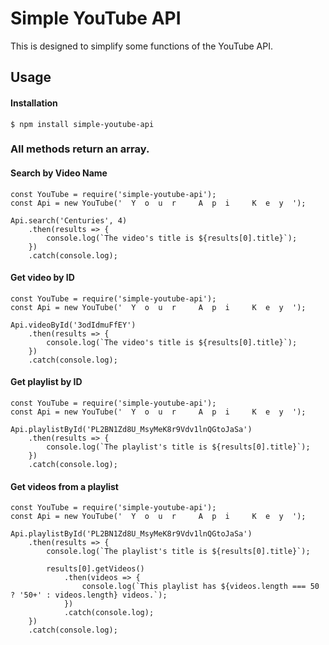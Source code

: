 # Simple YouTube API
This is designed to simplify some functions of the YouTube API.

## Usage

#### Installation
    $ npm install simple-youtube-api

### **All methods return an array.**

#### Search by Video Name
    const YouTube = require('simple-youtube-api');
    const Api = new YouTube('  Y  o  u  r     A  p  i     K  e  y  ');

    Api.search('Centuries', 4)
        .then(results => {
            console.log(`The video's title is ${results[0].title}`);
        })
        .catch(console.log);

#### Get video by ID
    const YouTube = require('simple-youtube-api');
    const Api = new YouTube('  Y  o  u  r     A  p  i     K  e  y  ');

    Api.videoById('3odIdmuFfEY')
        .then(results => {
            console.log(`The video's title is ${results[0].title}`);
        })
        .catch(console.log);

#### Get playlist by ID
    const YouTube = require('simple-youtube-api');
    const Api = new YouTube('  Y  o  u  r     A  p  i     K  e  y  ');

    Api.playlistById('PL2BN1Zd8U_MsyMeK8r9Vdv1lnQGtoJaSa')
        .then(results => {
            console.log(`The playlist's title is ${results[0].title}`);
        })
        .catch(console.log);

#### Get videos from a playlist
    const YouTube = require('simple-youtube-api');
    const Api = new YouTube('  Y  o  u  r     A  p  i     K  e  y  ');

    Api.playlistById('PL2BN1Zd8U_MsyMeK8r9Vdv1lnQGtoJaSa')
        .then(results => {
            console.log(`The playlist's title is ${results[0].title}`);

            results[0].getVideos()
                .then(videos => {
                    console.log(`This playlist has ${videos.length === 50 ? '50+' : videos.length} videos.`);
                })
                .catch(console.log);
        })
        .catch(console.log);
